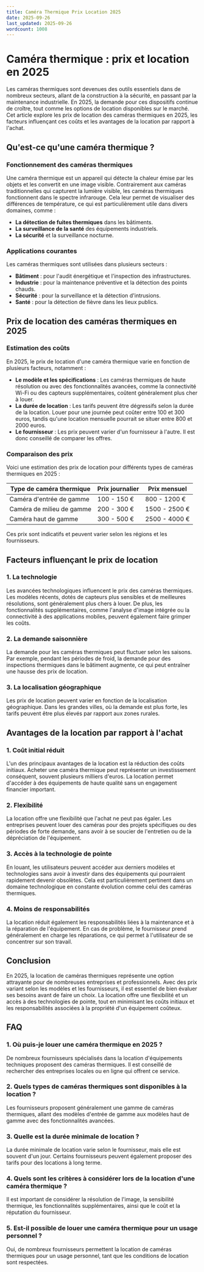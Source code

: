 ```yaml
---
title: Caméra Thermique Prix Location 2025
date: 2025-09-26
last_updated: 2025-09-26
wordcount: 1008
---
```


# Caméra thermique : prix et location en 2025

Les caméras thermiques sont devenues des outils essentiels dans de nombreux secteurs, allant de la construction à la sécurité, en passant par la maintenance industrielle. En 2025, la demande pour ces dispositifs continue de croître, tout comme les options de location disponibles sur le marché. Cet article explore les prix de location des caméras thermiques en 2025, les facteurs influençant ces coûts et les avantages de la location par rapport à l'achat.

## Qu'est-ce qu'une caméra thermique ?

### Fonctionnement des caméras thermiques

Une caméra thermique est un appareil qui détecte la chaleur émise par les objets et les convertit en une image visible. Contrairement aux caméras traditionnelles qui capturent la lumière visible, les caméras thermiques fonctionnent dans le spectre infrarouge. Cela leur permet de visualiser des différences de température, ce qui est particulièrement utile dans divers domaines, comme :

- **La détection de fuites thermiques** dans les bâtiments.
- **La surveillance de la santé** des équipements industriels.
- **La sécurité** et la surveillance nocturne.

### Applications courantes

Les caméras thermiques sont utilisées dans plusieurs secteurs :

- **Bâtiment** : pour l'audit énergétique et l'inspection des infrastructures.
- **Industrie** : pour la maintenance préventive et la détection des points chauds.
- **Sécurité** : pour la surveillance et la détection d'intrusions.
- **Santé** : pour la détection de fièvre dans les lieux publics.

## Prix de location des caméras thermiques en 2025

### Estimation des coûts

En 2025, le prix de location d'une caméra thermique varie en fonction de plusieurs facteurs, notamment :

- **Le modèle et les spécifications** : Les caméras thermiques de haute résolution ou avec des fonctionnalités avancées, comme la connectivité Wi-Fi ou des capteurs supplémentaires, coûtent généralement plus cher à louer.
- **La durée de location** : Les tarifs peuvent être dégressifs selon la durée de la location. Louer pour une journée peut coûter entre 100 et 300 euros, tandis qu'une location mensuelle pourrait se situer entre 800 et 2000 euros.
- **Le fournisseur** : Les prix peuvent varier d'un fournisseur à l'autre. Il est donc conseillé de comparer les offres.

### Comparaison des prix

Voici une estimation des prix de location pour différents types de caméras thermiques en 2025 :

| Type de caméra thermique | Prix journalier | Prix mensuel |
|-------------------------|------------------|--------------|
| Caméra d'entrée de gamme | 100 - 150 €      | 800 - 1200 € |
| Caméra de milieu de gamme | 200 - 300 €      | 1500 - 2500 € |
| Caméra haut de gamme     | 300 - 500 €      | 2500 - 4000 € |

Ces prix sont indicatifs et peuvent varier selon les régions et les fournisseurs.

## Facteurs influençant le prix de location

### 1. La technologie

Les avancées technologiques influencent le prix des caméras thermiques. Les modèles récents, dotés de capteurs plus sensibles et de meilleures résolutions, sont généralement plus chers à louer. De plus, les fonctionnalités supplémentaires, comme l'analyse d'image intégrée ou la connectivité à des applications mobiles, peuvent également faire grimper les coûts.

### 2. La demande saisonnière

La demande pour les caméras thermiques peut fluctuer selon les saisons. Par exemple, pendant les périodes de froid, la demande pour des inspections thermiques dans le bâtiment augmente, ce qui peut entraîner une hausse des prix de location.

### 3. La localisation géographique

Les prix de location peuvent varier en fonction de la localisation géographique. Dans les grandes villes, où la demande est plus forte, les tarifs peuvent être plus élevés par rapport aux zones rurales.

## Avantages de la location par rapport à l'achat

### 1. Coût initial réduit

L'un des principaux avantages de la location est la réduction des coûts initiaux. Acheter une caméra thermique peut représenter un investissement conséquent, souvent plusieurs milliers d'euros. La location permet d'accéder à des équipements de haute qualité sans un engagement financier important.

### 2. Flexibilité

La location offre une flexibilité que l'achat ne peut pas égaler. Les entreprises peuvent louer des caméras pour des projets spécifiques ou des périodes de forte demande, sans avoir à se soucier de l'entretien ou de la dépréciation de l'équipement.

### 3. Accès à la technologie de pointe

En louant, les utilisateurs peuvent accéder aux derniers modèles et technologies sans avoir à investir dans des équipements qui pourraient rapidement devenir obsolètes. Cela est particulièrement pertinent dans un domaine technologique en constante évolution comme celui des caméras thermiques.

### 4. Moins de responsabilités

La location réduit également les responsabilités liées à la maintenance et à la réparation de l'équipement. En cas de problème, le fournisseur prend généralement en charge les réparations, ce qui permet à l'utilisateur de se concentrer sur son travail.

## Conclusion

En 2025, la location de caméras thermiques représente une option attrayante pour de nombreuses entreprises et professionnels. Avec des prix variant selon les modèles et les fournisseurs, il est essentiel de bien évaluer ses besoins avant de faire un choix. La location offre une flexibilité et un accès à des technologies de pointe, tout en minimisant les coûts initiaux et les responsabilités associées à la propriété d'un équipement coûteux.

## FAQ

### 1. Où puis-je louer une caméra thermique en 2025 ?

De nombreux fournisseurs spécialisés dans la location d'équipements techniques proposent des caméras thermiques. Il est conseillé de rechercher des entreprises locales ou en ligne qui offrent ce service.

### 2. Quels types de caméras thermiques sont disponibles à la location ?

Les fournisseurs proposent généralement une gamme de caméras thermiques, allant des modèles d'entrée de gamme aux modèles haut de gamme avec des fonctionnalités avancées.

### 3. Quelle est la durée minimale de location ?

La durée minimale de location varie selon le fournisseur, mais elle est souvent d'un jour. Certains fournisseurs peuvent également proposer des tarifs pour des locations à long terme.

### 4. Quels sont les critères à considérer lors de la location d'une caméra thermique ?

Il est important de considérer la résolution de l'image, la sensibilité thermique, les fonctionnalités supplémentaires, ainsi que le coût et la réputation du fournisseur.

### 5. Est-il possible de louer une caméra thermique pour un usage personnel ?

Oui, de nombreux fournisseurs permettent la location de caméras thermiques pour un usage personnel, tant que les conditions de location sont respectées.